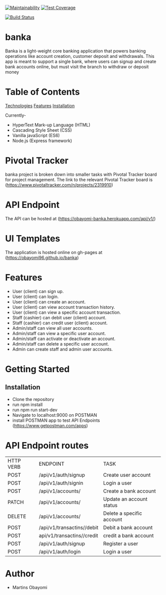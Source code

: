 [![Maintainability](https://api.codeclimate.com/v1/badges/1ee55f40293a3b554e20/maintainability)](https://codeclimate.com/github/obayomi96/banka/maintainability)
[![Test Coverage](https://api.codeclimate.com/v1/badges/1ee55f40293a3b554e20/test_coverage)](https://codeclimate.com/github/obayomi96/banka/test_coverage)
<!-- [![Coverage Status](https://coveralls.io/repos/github/obayomi96/banka/badge.svg?branch=develop)](https://coveralls.io/github/obayomi96/banka?branch=develop) -->
[![Build Status](https://travis-ci.org/obayomi96/banka.svg?branch=develop)](https://travis-ci.org/obayomi96/banka)

# banka
Banka is a light-weight core banking application that powers banking operations like account
creation, customer deposit and withdrawals. This app is meant to support a single bank, where
users can signup and create bank accounts online, but must visit the branch to withdraw or
deposit money

# Table of Contents
<a href="#Technologies">Technologies</a>
<a href="#Features">Features</a>
<a href="#Installations">Installation</a>

Currently-
 - HyperText Mark-up Language (HTML)
 - Cascading Style Sheet (CSS)
 - Vanilla javaScript (ES6)
 - Node.js (Express framework)

# Pivotal Tracker
banka project is broken down into smaller tasks with Pivotal Tracker board for project management. The link to the relevant Pivotal Tracker board is (https://www.pivotaltracker.com/n/projects/2319910)

# API Endpoint
The API can be hosted at (https://obayomi-banka.herokuapp.com/api/v1/)

# UI Templates
The application is hosted online on gh-pages at (https://obayomi96.github.io/banka)

# Features
<ul>
<li> User (client) can sign up.</li>
<li> User (client) can login.</li>
<li> User (client) can create an account.</li>
<li> User (client) can view account transaction history.</li>
<li> User (client) can view a specific account transaction.</li>
<li> Staff (cashier) can debit user (client) account.</li>
<li> Staff (cashier) can credit user (client) account.</li>
<li> Admin/staff can view all user accounts.</li>
<li> Admin/staff can view a specific user account.</li>
<li> Admin/staff can activate or deactivate an account.</li>
<li> Admin/staff can delete a specific user account.</li>
<li> Admin can create staff and admin user accounts.</li>
</ul>

# Getting Started
## Installation
- Clone the repository
- run npm install
- run npm run start-dev
- Navigate to localhost:9000 on POSTMAN
- install POSTMAN app to test API Endpoints (https://www.getpostman.com/apps)

# API Endpoint routes
<table>
  <tr>
    <td>HTTP VERB</td>
    <td>ENDPOINT</td>
    <td>TASK</td>
  </tr>
  <tr>
    <td>POST</td>
    <td>/api/v1/auth/signup</td>
    <td>Create user account</td>
  </tr>
  <tr>
    <td>POST</td>
    <td>/api/v1/auth/signin</td>
    <td>Login a user</td>
  </tr>
  <tr>
    <td>POST</td>
    <td>/api/v1/accounts/</td>
    <td>Create a bank account</td>
  </tr>
  <tr>
    <td>PATCH</td>
    <td>/api/v1/accounts/<account-Number></td>
    <td>Update an account status</td>
  </tr>
  <tr>
    <td>DELETE</td>
    <td>/api/v1/accounts/<account-number></td>
    <td>Delete a specific account</td>
  </tr>
    <tr>
    <td>POST</td>
    <td>/api/v1/transactins/<account-number>/debit</td>
    <td>Debit a bank account</td>
  </tr>
  <tr>
    <td>POST</td>
    <td>api/v1/transactins/<account-number>/credit</td>
    <td>credit a bank account</td>
  </tr>
    <tr>
    <td>POST</td>
    <td>/api/v1/auth/signup</td>
    <td>Register a user</td>
  </tr>
   <tr>
    <td>POST</td>
    <td>/api/v1/auth/login</td>
    <td>Login a user</td>
  </tr>
  </table>

# Author
- Martins Obayomi